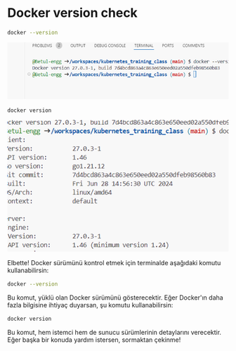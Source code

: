 # Docker version check

```bash
docker --version
```

![](./images/docker-version-check-result.png)

```bash
docker version
```

![](./images/docker-version-check-result2.png)

Elbette! Docker sürümünü kontrol etmek için terminalde aşağıdaki komutu kullanabilirsin:

```bash
docker --version
```

Bu komut, yüklü olan Docker sürümünü gösterecektir. Eğer Docker'ın daha fazla bilgisine ihtiyaç duyarsan, şu komutu kullanabilirsin:

```bash
docker version
```

Bu komut, hem istemci hem de sunucu sürümlerinin detaylarını verecektir. Eğer başka bir konuda yardım istersen, sormaktan çekinme!
